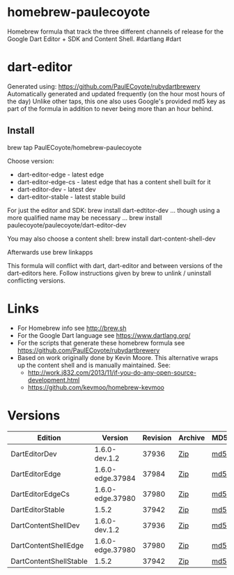homebrew-paulecoyote
====================

Homebrew formula that track the three different channels of release for the Google Dart Editor + SDK and Content Shell.  #dartlang #dart

dart-editor
===========

Generated using: https://github.com/PaulECoyote/rubydartbrewery
Automatically generated and updated frequently (on the hour most hours of the day)
Unlike other taps, this one also uses Google's provided md5 key as part of the formula in addition to never being more than an hour behind.

Install
-------
brew tap PaulECoyote/homebrew-paulecoyote

Choose version:
* dart-editor-edge - latest edge
* dart-editor-edge-cs - latest edge that has a content shell built for it
* dart-editor-dev - latest dev
* dart-editor-stable - latest stable build

For just the editor and SDK:
brew install dart-edtitor-dev
... though using a more qualified name may be necessary ...
brew install paulecoyote/paulecoyote/dart-editor-dev

You may also choose a content shell:
brew install dart-content-shell-dev

Afterwards use 
brew linkapps

This formula will conflict with dart, dart-editor and between versions of the dart-editors here.  Follow instructions given by brew to unlink / uninstall conflicting versions.

Links
=====
* For Homebrew info see http://brew.sh
* For the Google Dart language see https://www.dartlang.org/
* For the scripts that generate these homebrew formula see https://github.com/PaulECoyote/rubydartbrewery
* Based on work originally done by Kevin Moore. This alternative wraps up the content shell and is manually maintained.  See: 
    * http://work.j832.com/2013/11/if-you-do-any-open-source-development.html
    * https://github.com/kevmoo/homebrew-kevmoo

Versions
========
| Edition | Version | Revision | Archive | MD5 | Notes |
| ------- | ------- | -------- | ------- | --- | ----- |
| DartEditorDev | 1.6.0-dev.1.2 | 37936 | [Zip](http://storage.googleapis.com/dart-archive/channels/dev/release/37936/editor/darteditor-macos-x64.zip) | [md5](http://storage.googleapis.com/dart-archive/channels/dev/release/37936/editor/darteditor-macos-x64.zip.md5sum) | [Changes](http://storage.googleapis.com/dart-archive/channels/dev/release/latest/changelog.html) |
| DartEditorEdge | 1.6.0-edge.37984 | 37984 | [Zip](http://storage.googleapis.com/dart-archive/channels/be/raw/37984/editor/darteditor-macos-x64.zip) | [md5](http://storage.googleapis.com/dart-archive/channels/be/raw/37984/editor/darteditor-macos-x64.zip.md5sum) | - |
| DartEditorEdgeCs | 1.6.0-edge.37980 | 37980 | [Zip](http://storage.googleapis.com/dart-archive/channels/be/raw/37980/editor/darteditor-macos-x64.zip) | [md5](http://storage.googleapis.com/dart-archive/channels/be/raw/37980/editor/darteditor-macos-x64.zip.md5sum) | - |
| DartEditorStable | 1.5.2 | 37942 | [Zip](http://storage.googleapis.com/dart-archive/channels/stable/release/37942/editor/darteditor-macos-x64.zip) | [md5](http://storage.googleapis.com/dart-archive/channels/stable/release/37942/editor/darteditor-macos-x64.zip.md5sum) | [Changes](http://storage.googleapis.com/dart-archive/channels/stable/release/latest/changelog.html) |
| DartContentShellDev | 1.6.0-dev.1.2 | 37936 | [Zip](http://storage.googleapis.com/dart-archive/channels/dev/release/37936/dartium/content_shell-macos-ia32-release.zip) | [md5](http://storage.googleapis.com/dart-archive/channels/dev/release/37936/dartium/content_shell-macos-ia32-release.zip.md5sum) | - |
| DartContentShellEdge | 1.6.0-edge.37980 | 37980 | [Zip](http://storage.googleapis.com/dart-archive/channels/be/raw/37980/dartium/content_shell-macos-ia32-release.zip) | [md5](http://storage.googleapis.com/dart-archive/channels/be/raw/37980/dartium/content_shell-macos-ia32-release.zip.md5sum) | - |
| DartContentShellStable | 1.5.2 | 37942 | [Zip](http://storage.googleapis.com/dart-archive/channels/stable/release/37942/dartium/content_shell-macos-ia32-release.zip) | [md5](http://storage.googleapis.com/dart-archive/channels/stable/release/37942/dartium/content_shell-macos-ia32-release.zip.md5sum) | - |
